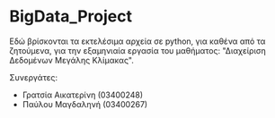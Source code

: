 # BigData_Project

Εδώ βρίσκονται τα εκτελέσιμα αρχεία σε python, για καθένα από τα ζητούμενα, για την εξαμηνιαία εργασία του μαθήματος: "Διαχείριση Δεδομένων Μεγάλης Κλίμακας".

Συνεργάτες:
- Γρατσία Αικατερίνη (03400248)
- Παύλου Μαγδαληνή   (03400267)
